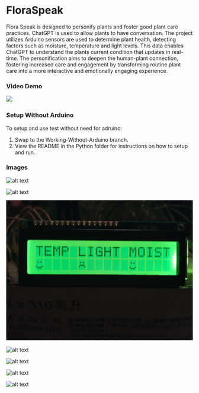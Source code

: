 # FloraSpeak

Flora Speak is designed to personify plants and foster good plant care practices. ChatGPT is used to allow plants to have conversation. The project utilizes Arduino sensors are used to determine plant health, detecting factors such as moisture, temperature and light levels. This data enables ChatGPT to understand the plants current condition that updates in real-time. The personification aims to deepen the human-plant connection, fostering increased care and engagement by transforming routine plant care into a more interactive and emotionally engaging experience.

### Video Demo

[![](https://img.youtube.com/vi/Uj3SpQ044Ik/0.jpg)](https://www.youtube.com/watch?v=Uj3SpQ044Ik)

### Setup Without Arduino

To setup and use test without need for adruino:
1. Swap to the Working-Without-Arduino branch.
2. View the README in the Python folder for instructions on how to setup and run.

### Images

![alt text](ReadmeImages/Demo1.jpg)

![alt text](ReadmeImages/Demo2.jpg)

![alt text](ReadmeImages/Demo3.jpg)

![alt text](ReadmeImages/Demo4.jpg)

![alt text](ReadmeImages/Demo5.jpg)

![alt text](ReadmeImages/Demo6.jpg)

![alt text](ReadmeImages/Demo7.jpg)

